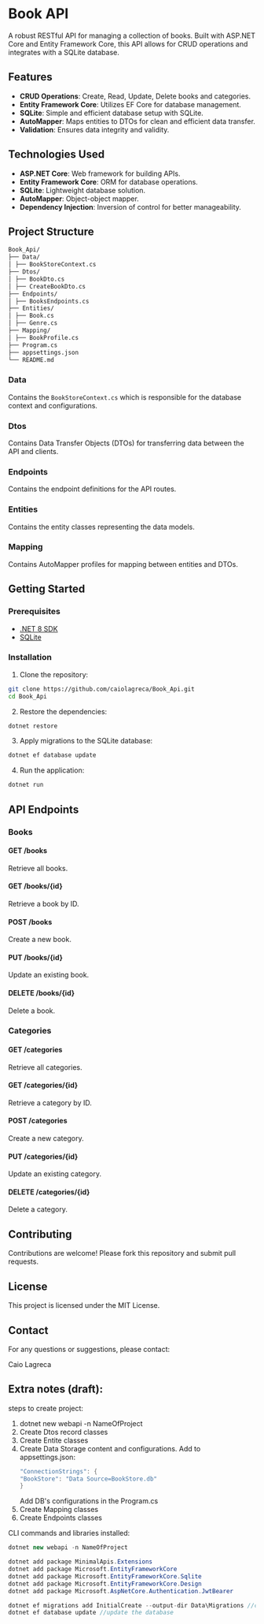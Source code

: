# Book API

A robust RESTful API for managing a collection of books. Built with ASP.NET Core and Entity Framework Core, this API allows for CRUD operations and integrates with a SQLite database.

## Features

- **CRUD Operations**: Create, Read, Update, Delete books and categories.
- **Entity Framework Core**: Utilizes EF Core for database management.
- **SQLite**: Simple and efficient database setup with SQLite.
- **AutoMapper**: Maps entities to DTOs for clean and efficient data transfer.
- **Validation**: Ensures data integrity and validity.

## Technologies Used

- **ASP.NET Core**: Web framework for building APIs.
- **Entity Framework Core**: ORM for database operations.
- **SQLite**: Lightweight database solution.
- **AutoMapper**: Object-object mapper.
- **Dependency Injection**: Inversion of control for better manageability.

## Project Structure

```bash
Book_Api/
├── Data/
│ ├── BookStoreContext.cs
├── Dtos/
│ ├── BookDto.cs
│ ├── CreateBookDto.cs
├── Endpoints/
│ ├── BooksEndpoints.cs
├── Entities/
│ ├── Book.cs
│ ├── Genre.cs
├── Mapping/
│ ├── BookProfile.cs
├── Program.cs
├── appsettings.json
└── README.md
```

### Data

Contains the `BookStoreContext.cs` which is responsible for the database context and configurations.

### Dtos

Contains Data Transfer Objects (DTOs) for transferring data between the API and clients.

### Endpoints

Contains the endpoint definitions for the API routes.

### Entities

Contains the entity classes representing the data models.

### Mapping

Contains AutoMapper profiles for mapping between entities and DTOs.

## Getting Started

### Prerequisites

- [.NET 8 SDK](https://dotnet.microsoft.com/download/dotnet/8.0)
- [SQLite](https://www.sqlite.org/download.html)

### Installation

1. Clone the repository:

```bash
git clone https://github.com/caiolagreca/Book_Api.git
cd Book_Api
```

2. Restore the dependencies:

```bash
dotnet restore
```

3. Apply migrations to the SQLite database:

```bash
dotnet ef database update
```

4. Run the application:

```bash
dotnet run
```

## API Endpoints

### Books

#### GET /books

Retrieve all books.

#### GET /books/{id}

Retrieve a book by ID.

#### POST /books

Create a new book.

#### PUT /books/{id}

Update an existing book.

#### DELETE /books/{id}

Delete a book.

### Categories

#### GET /categories

Retrieve all categories.

#### GET /categories/{id}

Retrieve a category by ID.

#### POST /categories

Create a new category.

#### PUT /categories/{id}

Update an existing category.

#### DELETE /categories/{id}

Delete a category.

## Contributing

Contributions are welcome! Please fork this repository and submit pull requests.

## License

This project is licensed under the MIT License.

## Contact

For any questions or suggestions, please contact:

Caio Lagreca

## Extra notes (draft):

steps to create project:

1. dotnet new webapi -n NameOfProject
2. Create Dtos record classes
3. Create Entite classes
4. Create Data Storage content and configurations.
   Add to appsettings.json:
   ```csharp
   "ConnectionStrings": {
   "BookStore": "Data Source=BookStore.db"
   }
   ```
   Add DB's configurations in the Program.cs
5. Create Mapping classes
6. Create Endpoints classes

CLI commands and libraries installed:

```csharp
dotnet new webapi -n NameOfProject

dotnet add package MinimalApis.Extensions
dotnet add package Microsoft.EntityFrameworkCore
dotnet add package Microsoft.EntityFrameworkCore.Sqlite
dotnet add package Microsoft.EntityFrameworkCore.Design
dotnet add package Microsoft.AspNetCore.Authentication.JwtBearer

dotnet ef migrations add InitialCreate --output-dir Data\Migrations //create the DB migrations; You can choose any name for InitialCreate
dotnet ef database update //update the database
```
